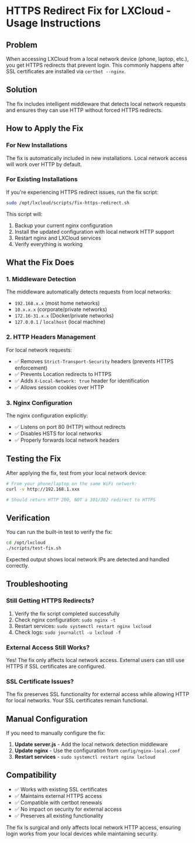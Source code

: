 # HTTPS Redirect Fix for LXCloud - Usage Instructions

## Problem
When accessing LXCloud from a local network device (phone, laptop, etc.), you get HTTPS redirects that prevent login. This commonly happens after SSL certificates are installed via `certbot --nginx`.

## Solution
The fix includes intelligent middleware that detects local network requests and ensures they can use HTTP without forced HTTPS redirects.

## How to Apply the Fix

### For New Installations
The fix is automatically included in new installations. Local network access will work over HTTP by default.

### For Existing Installations
If you're experiencing HTTPS redirect issues, run the fix script:

```bash
sudo /opt/lxcloud/scripts/fix-https-redirect.sh
```

This script will:
1. Backup your current nginx configuration
2. Install the updated configuration with local network HTTP support
3. Restart nginx and LXCloud services
4. Verify everything is working

## What the Fix Does

### 1. Middleware Detection
The middleware automatically detects requests from local networks:
- `192.168.x.x` (most home networks)
- `10.x.x.x` (corporate/private networks)  
- `172.16-31.x.x` (Docker/private networks)
- `127.0.0.1` / `localhost` (local machine)

### 2. HTTP Headers Management
For local network requests:
- ✅ Removes `Strict-Transport-Security` headers (prevents HTTPS enforcement)
- ✅ Prevents Location redirects to HTTPS
- ✅ Adds `X-Local-Network: true` header for identification
- ✅ Allows session cookies over HTTP

### 3. Nginx Configuration
The nginx configuration explicitly:
- ✅ Listens on port 80 (HTTP) without redirects
- ✅ Disables HSTS for local networks
- ✅ Properly forwards local network headers

## Testing the Fix

After applying the fix, test from your local network device:

```bash
# From your phone/laptop on the same WiFi network:
curl -v http://192.168.1.xxx

# Should return HTTP 200, NOT a 301/302 redirect to HTTPS
```

## Verification

You can run the built-in test to verify the fix:

```bash
cd /opt/lxcloud
./scripts/test-fix.sh
```

Expected output shows local network IPs are detected and handled correctly.

## Troubleshooting

### Still Getting HTTPS Redirects?
1. Verify the fix script completed successfully
2. Check nginx configuration: `sudo nginx -t`
3. Restart services: `sudo systemctl restart nginx lxcloud`
4. Check logs: `sudo journalctl -u lxcloud -f`

### External Access Still Works?
Yes! The fix only affects local network access. External users can still use HTTPS if SSL certificates are configured.

### SSL Certificate Issues?
The fix preserves SSL functionality for external access while allowing HTTP for local networks. Your SSL certificates remain functional.

## Manual Configuration

If you need to manually configure the fix:

1. **Update server.js** - Add the local network detection middleware
2. **Update nginx** - Use the configuration from `config/nginx-local.conf`
3. **Restart services** - `sudo systemctl restart nginx lxcloud`

## Compatibility

- ✅ Works with existing SSL certificates
- ✅ Maintains external HTTPS access
- ✅ Compatible with certbot renewals
- ✅ No impact on security for external access
- ✅ Preserves all existing functionality

The fix is surgical and only affects local network HTTP access, ensuring login works from your local devices while maintaining security.